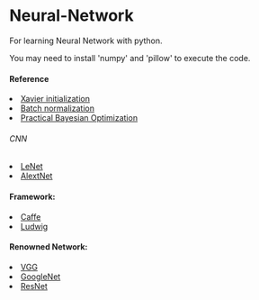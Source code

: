 # Neural-Network
<p>For learning Neural Network with python.</p>

<p>You may need to install 'numpy' and 'pillow' to execute the code.</p>

<h4>Reference</h4>
<li><a href="https://prateekvjoshi.com/2016/03/29/understanding-xavier-initialization-in-deep-neural-networks/">Xavier initialization</a></li>

<li><a href="https://kratzert.github.io/2016/02/12/understanding-the-gradient-flow-through-the-batch-normalization-layer.html">Batch normalization</a></li>

<li><a href="https://papers.nips.cc/paper/4522-practical-bayesian-optimization-of-machine-learning-algorithms.pdf">Practical Bayesian Optimization</a></li>

<h6>CNN</h6>
<li><a href="http://deeplearning.net/tutorial/lenet.html">LeNet</a></li>
<li><a href="https://www.learnopencv.com/understanding-alexnet/">AlextNet</a></li>

<h4>Framework:</h4>
 <li><a href="http://caffe.berkeleyvision.org/">Caffe</a></li>

 <li><a href="https://github.com/uber/ludwig">Ludwig</a></li>

<h4>Renowned Network:</h4>
<li><a href="http://www.robots.ox.ac.uk/~vgg/practicals/cnn/index.html">VGG</a></li>
<li><a href="https://www.cs.unc.edu/~wliu/papers/GoogLeNet.pdf">GoogleNet</a></li>
<li><a href="https://arxiv.org/pdf/1512.03385.pdf">ResNet</a></li>
